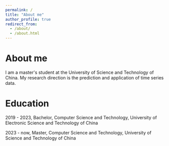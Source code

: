 ```yaml
---
permalink: /
title: "About me"
author_profile: true
redirect_from: 
  - /about/
  - /about.html
---
```


# About me
I am a master's student at the University of Science and Technology of China. My research direction is the prediction and application of time series data.

# Education
2019 - 2023, Bachelor, Computer Science and Technology, University of Electronic Science and Technology of China

2023 - now, Master, Computer Science and Technology, University of Science and Technology of China
